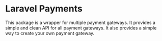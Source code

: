 # Laravel Payments

This package is a wrapper for multiple payment gateways. It provides a simple and clean API for all payment gateways. It also provides a simple way to create your own payment gateway.
